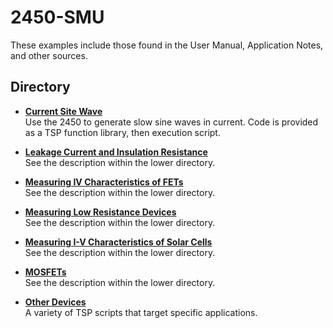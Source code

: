 
# 2450-SMU

These examples include those found in the User Manual, Application Notes, and other sources. 

## Directory

[comment]: **[2450-SMU](./directory)**  

* **[Current Site Wave](./Current_Sine_Wave/)**  
Use the 2450 to generate slow sine waves in current. Code is provided as a TSP function library, then execution script.  

* **[Leakage Current and Insulation Resistance](./Leakage_Current_and_Insulation_Resistance)**  
See the description within the lower directory. 

* **[Measuring IV Characteristics of FETs](./Measuring_IV_Characteristics_of_FETs)**  
See the description within the lower directory. 

* **[Measuring Low Resistance Devices](./Measuring_Low_Resistance_Devices)**  
See the description within the lower directory.

* **[Measuring I-V Characteristics of Solar Cells](./Measuring_I-V_Characteristics_of_Solar_Cells)**  
See the description within the lower directory. 

* **[MOSFETs](./MOSFETs)**  
See the description within the lower directory. 

* **[Other Devices](./Other_Devices)**  
A variety of TSP scripts that target specific applications. 

